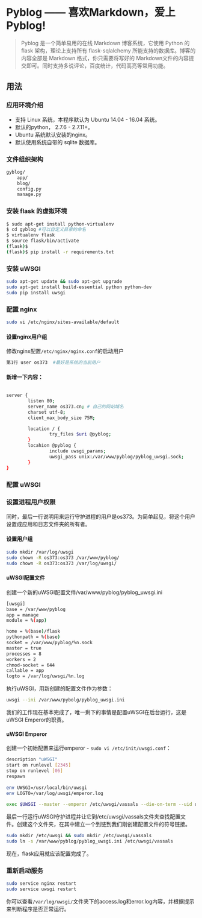 # Pyblog —— 喜欢Markdown，爱上Pyblog!

> Pyblog 是一个简单易用的在线 Markdown 博客系统，它使用 Python 的 flask 架构，理论上支持所有 flask-sqlalchemy 所能支持的数据库。博客的内容全部是 Markdown 格式，你只需要将写好的 Markdown文件的内容提交即可。同时支持多说评论，百度统计，代码高亮等常用功能。

## 用法
### 应用环境介绍
- 支持 Linux 系统，本程序默认为 Ubuntu 14.04 - 16.04 系统。
- 默认的python， 2.7.6 - 2.7.11+。
- Ubuntu 系统默认安装的nginx。
- 默认使用系统自带的 sqlite 数据库。

### 文件组织架构

```bash
gyblog/
    app/
    blog/
    config.py
    manage.py
```

### 安装 flask 的虚拟环境

```bash
$ sudo apt-get install python-virtualenv
$ cd gyblog #可以自定义目录的命名
$ virtualenv flask
$ source flask/bin/activate
(flask)$
(flask)$ pip install -r requirements.txt
```
### 安装 uWSGI
```bash
sudo apt-get update && sudo apt-get upgrade
sudo apt-get install build-essential python python-dev
sudo pip install uwsgi
```

### 配置 nginx

```bash
sudo vi /etc/nginx/sites-available/default
```

#### 设置nginx用户组
修改nginx配置`/etc/nginx/nginx.conf`的启动用户

```bash
第1行 user os373  #最好是系统的当前用户
```

#### 新增一下内容：

```bash

server {
        listen 80;
        server_name os373.cn; # 自己的网站域名
        charset utf-8;
        client_max_body_size 75M;

        location / {
                try_files $uri @pyblog;
        }
        locahion @pyblog {
                include uwsgi_params;
                uwsgi_pass unix:/var/www/pyblog/pyblog_uwsgi.sock;
        }
}
```

### 配置 uWSGI

### 设置进程用户权限
同时，最后一行说明用来运行守护进程的用户是os373。为简单起见，将这个用户设置成应用和日志文件夹的所有者。
#### 设置用户组

```bash
sudo mkdir /var/log/uwsgi
sudo chown -R os373:os373 /var/www/pyblog/
sudo chown -R os373:os373 /var/log/uwsgi/
```
#### uWSGI配置文件
创建一个新的uWSGI配置文件/var/www/pyblog/pyblog_uwsgi.ini

```bash
[uwsgi]
base = /var/www/pyblog
app = manage
module = %(app)

home = %(base)/flask
pythonpath = %(base)
socket = /var/www/pyblog/%n.sock
master = true
processes = 8
workers = 2
chmod-socket = 644
callable = app
logto = /var/log/uwsgi/%n.log

```

执行uWSGI，用新创建的配置文件作为参数：

```bash
uwsgi --ini /var/www/pybolg/pyblog_uwsgi.ini
```

我们的工作现在基本完成了，唯一剩下的事情是配置uWSGI在后台运行，这是uWSGI Emperor的职责。

#### uWSGI Emperor

创建一个初始配置来运行emperor - `sudo vi /etc/init/uwsgi.conf`：

```bash
description "uWSGI"
start on runlevel [2345]
stop on runlevel [06]
respawn
 
env UWSGI=/usr/local/bin/uwsgi
env LOGTO=/var/log/uwsgi/emperor.log
 
exec $UWSGI --master --emperor /etc/uwsgi/vassals --die-on-term --uid os373 --gid os373 --logto $LOGTO
```

最后一行运行uWSGI守护进程并让它到/etc/uwsgi/vassals文件夹查找配置文件。创建这个文件夹，在其中建立一个到链到我们刚创建配置文件的符号链接。

```bash
sudo mkdir /etc/uwsgi && sudo mkdir /etc/uwsgi/vassals
sudo ln -s /var/www/pyblog/pyblog_uwsgi.ini /etc/uwsgi/vassals
```

现在，flask应用就应该配置完成了。

### 重新启动服务

```bash
sudo service nginx restart
sudo service uwsgi restart
```

你可以查看`/var/log/uwsgi/`文件夹下的access.log和error.log内容，并根据提示来判断程序是否正常运行。

